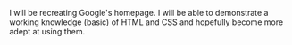 I will be recreating Google's homepage. I will be able to demonstrate a working knowledge (basic) of HTML and CSS and hopefully become more adept at using them. 